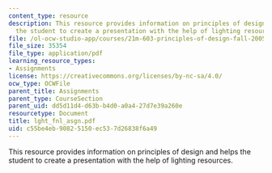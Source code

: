 ```yaml
---
content_type: resource
description: This resource provides information on principles of design and helps
  the student to create a presentation with the help of lighting resources.
file: /ol-ocw-studio-app/courses/21m-603-principles-of-design-fall-2005/c55be4eb90825150ec537d26838f6a49_lght_fnl_asgn.pdf
file_size: 35354
file_type: application/pdf
learning_resource_types:
- Assignments
license: https://creativecommons.org/licenses/by-nc-sa/4.0/
ocw_type: OCWFile
parent_title: Assignments
parent_type: CourseSection
parent_uid: dd5d11d4-d63b-b4d0-a0a4-27d7e39a260e
resourcetype: Document
title: lght_fnl_asgn.pdf
uid: c55be4eb-9082-5150-ec53-7d26838f6a49
---
```

This resource provides information on principles of design and helps the student to create a presentation with the help of lighting resources.